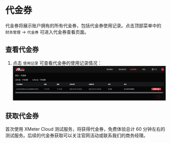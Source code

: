# 代金券

代金券将展示账户拥有的所有代金券，包括代金券使用记录。点击顶部菜单中的 `财务管理` -> `代金券` 可进入代金券查看页面。

## 查看代金券

1. 点击 `使用记录` 可查看代金券的使用记录情况：
     ![coupons](../_assets/coupons.png)


## 获取代金券

首次使用 XMeter Cloud 测试服务，将获得代金券，免费体验总计 60 分钟左右的测试服务。后续的代金券获取可以关注官网活动或联系我们的商务经理。